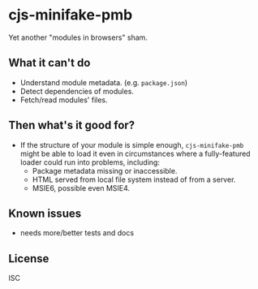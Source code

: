 ﻿
<!--#echo json="package.json" key="name" underline="=" -->
cjs-minifake-pmb
================
<!--/#echo -->

<!--#echo json="package.json" key="description" -->
Yet another &quot;modules in browsers&quot; sham.
<!--/#echo -->


What it can't do
----------------

* Understand module metadata. (e.g. `package.json`)
* Detect dependencies of modules.
* Fetch/read modules' files.


Then what's it good for?
------------------------

* If the structure of your module is simple enough,
  `cjs-minifake-pmb` might be able to load it even in circumstances where
  a fully-featured loader could run into problems, including:
  * Package metadata missing or inaccessible.
  * HTML served from local file system instead of from a server.
  * MSIE6, possible even MSIE4.


<!--#toc stop="scan" -->



Known issues
------------

* needs more/better tests and docs




License
-------
<!--#echo json="package.json" key=".license" -->
ISC
<!--/#echo -->
